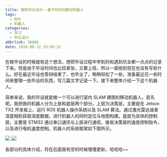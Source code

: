 ```yaml
---
title: 我的毕业设计--基于ROS的移动机器人
tags:
  - ROS
  - 机器人
categories:
  - 学习
  - 毕业设计
abbrlink: 50686
date: 2018-08-12 19:45:32
---
```


在做毕设的时候就有这个想法，想把毕设过程中学到的和遇到坑全都一点点的记录下来。但是由于毕设时间也比较紧张，又要上班，所以一直拖到现在也没有写些什么。好在最近毕设也答辩结束了，也毕业了，稍稍轻松了一些，准备最近花一些时间来整理一些毕设的东西，写几篇文字记录一下。接下来整体介绍一下这个机器人。

<!-- more -->

简单来说，我的毕设就是做一个可以进行室内 SLAM 建图的移动机器人。首先呢，我把我的机器人分为上层和底层两个部分。上层为决策层，主要是在 Jetson TX2 开发板上，运行 ROS 机器人操作系统以及 SLAM 算法。通过激光雷达或者深度相机获取深度数据，进行机器人的同时定位与地图构建。底层为具体的控制层，主要是 STM32 通过串口通讯与上层进行通信，接收决策层的速度控制指令，以及进行电机速度控制。机器人的系统框架如下图所示。

![](https://ww3.sinaimg.cn/large/005YhI8igy1fugcmx4e46j30m90d8mys)
![](https://ww3.sinaimg.cn/large/005YhI8igy1fugcnqpd93j30rk0g2ju9)

各部分的具体介绍，将在后面我有空的时候慢慢更新，哈哈哈~~